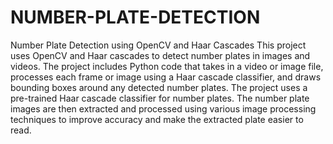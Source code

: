 # NUMBER-PLATE-DETECTION

Number Plate Detection using OpenCV and Haar Cascades
This project uses OpenCV and Haar cascades to detect number plates in images and videos. The project includes Python code that takes in a video or image file, processes each frame or image using a Haar cascade classifier, and draws bounding boxes around any detected number plates.
The project uses a pre-trained Haar cascade classifier for number plates. The number plate images are then extracted and processed using various image processing techniques to improve accuracy and make the extracted plate easier to read.
